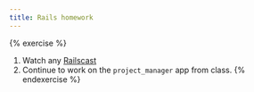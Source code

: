 ```yaml
---
title: Rails homework
---
```


{% exercise %}
1. Watch any [Railscast](http://railscasts.com/)
2. Continue to work on the `project_manager` app from class.
{% endexercise %}